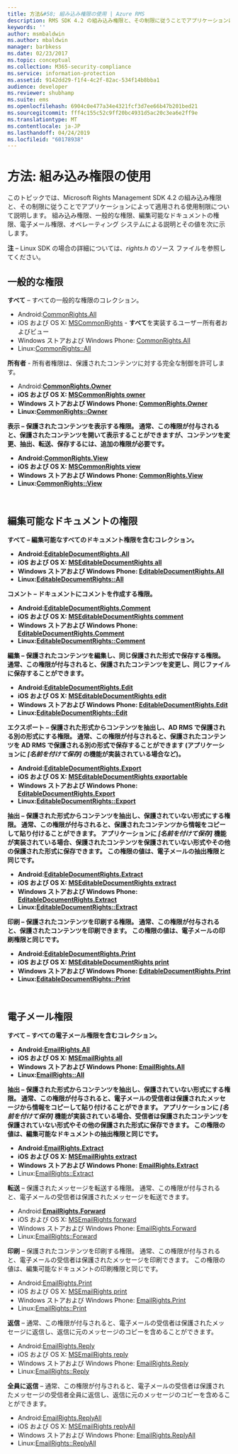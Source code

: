 ```yaml
---
title: 方法&#58; 組み込み権限の使用 | Azure RMS
description: RMS SDK 4.2 の組み込み権限と、その制限に従うことでアプリケーションによって適用される使用制限について説明します。
keywords: ''
author: msmbaldwin
ms.author: mbaldwin
manager: barbkess
ms.date: 02/23/2017
ms.topic: conceptual
ms.collection: M365-security-compliance
ms.service: information-protection
ms.assetid: 9142dd29-f1f4-4c2f-82ac-534f14b8bba1
audience: developer
ms.reviewer: shubhamp
ms.suite: ems
ms.openlocfilehash: 6904c0e477a34e4321fcf3d7ee66b47b201bed21
ms.sourcegitcommit: fff4c155c52c9ff20bc4931d5ac20c3ea6e2ff9e
ms.translationtype: MT
ms.contentlocale: ja-JP
ms.lasthandoff: 04/24/2019
ms.locfileid: "60178938"
---
```

# <a name="how-to-use-built-in-rights"></a>方法: 組み込み権限の使用

このトピックでは、Microsoft Rights Management SDK 4.2 の組み込み権限と、その制限に従うことでアプリケーションによって適用される使用制限について説明します。 組み込み権限、一般的な権限、編集可能なドキュメントの権限、電子メール権限、オペレーティング システムによる説明とその値を次に示します。

**注** – Linux SDK の場合の詳細については、*rights.h* のソース ファイルを参照してください。

## <a name="common-rights"></a>一般的な権限

**すべて** – すべての一般的な権限のコレクション。
- Android:[CommonRights.All](https://msdn.microsoft.com/library/dn758258.aspx)
- iOS および OS X: [MSCommonRights](https://msdn.microsoft.com/library/dn758314.aspx) - **すべて**を実装するユーザー所有者およびビュー
- Windows ストアおよび Windows Phone: [CommonRights.All</strong>](https://msdn.microsoft.com/library/microsoft.rightsmanagement.commonrights.all.aspx)
- Linux:[CommonRights::All](https://azuread.github.io/rms-sdk-for-cpp/classrmscore_1_1modernapi_1_1CommonRights.html)

**所有者** - 所有者権限は、保護されたコンテンツに対する完全な制御を許可します。
- Android:[<strong>CommonRights.Owner](https://msdn.microsoft.com/library/dn758258.aspx)
- iOS および OS X: [MSCommonRights owner](https://msdn.microsoft.com/library/dn758314.aspx)
- Windows ストアおよび Windows Phone: [CommonRights.Owner](https://msdn.microsoft.com/library/microsoft.rightsmanagement.commonrights.owner.aspx)
- Linux:[CommonRights::Owner](https://azuread.github.io/rms-sdk-for-cpp/classrmscore_1_1modernapi_1_1CommonRights.html)

**表示** – 保護されたコンテンツを表示する権限。 通常、この権限が付与されると、保護されたコンテンツを開いて表示することができますが、コンテンツを変更、抽出、転送、保存するには、追加の権限が必要です。

- Android:[CommonRights.View](https://msdn.microsoft.com/library/dn758258.aspx)
- iOS および OS X: [MSCommonRights view](https://msdn.microsoft.com/library/dn758314.aspx)
- Windows ストアおよび Windows Phone: [CommonRights.View](https://msdn.microsoft.com/library/microsoft.rightsmanagement.commonrights.view.aspx)
- Linux:[CommonRights::View](https://azuread.github.io/rms-sdk-for-cpp/classrmscore_1_1modernapi_1_1CommonRights.html)</li>

 

## <a name="editable-document-rights"></a>編集可能なドキュメントの権限
**すべて** – 編集可能なすべてのドキュメント権限を含むコレクション。
- Android:[EditableDocumentRights.All](https://msdn.microsoft.com/library/dn758284.aspx)
- iOS および OS X: [MSEditableDocumentRights all](https://msdn.microsoft.com/library/dn758318.aspx)
- Windows ストアおよび Windows Phone: [EditableDocumentRights.All](https://msdn.microsoft.com/library/microsoft.rightsmanagement.editabledocumentrights.all.aspx)
- Linux:[EditableDocumentRights::All](https://azuread.github.io/rms-sdk-for-cpp/classrmscore_1_1modernapi_1_1EditableDocumentRights.html)

**コメント** – ドキュメントにコメントを作成する権限。
- Android:[EditableDocumentRights.Comment](https://msdn.microsoft.com/library/dn758284.aspx)
- iOS および OS X: [MSEditableDocumentRights comment](https://msdn.microsoft.com/library/dn758318.aspx)
- Windows ストアおよび Windows Phone: [EditableDocumentRights.Comment](https://msdn.microsoft.com/library/microsoft.rightsmanagement.editabledocumentrights.comment.aspx)
- Linux:[EditableDocumentRights::Comment](https://azuread.github.io/rms-sdk-for-cpp/classrmscore_1_1modernapi_1_1EditableDocumentRights.html)

**編集** – 保護されたコンテンツを編集し、同じ保護された形式で保存する権限。 通常、この権限が付与されると、保護されたコンテンツを変更し、同じファイルに保存することができます。
- Android:[EditableDocumentRights.Edit](https://msdn.microsoft.com/library/dn758284.aspx)
- iOS および OS X: [MSEditableDocumentRights edit](https://msdn.microsoft.com/library/dn758318.aspx)
- Windows ストアおよび Windows Phone: [EditableDocumentRights.Edit](https://msdn.microsoft.com/library/microsoft.rightsmanagement.editabledocumentrights.edit.aspx)
- Linux:[EditableDocumentRights::Edit](https://azuread.github.io/rms-sdk-for-cpp/classrmscore_1_1modernapi_1_1EditableDocumentRights.html)

**エクスポート** – 保護された形式からコンテンツを抽出し、AD RMS で保護される別の形式にする権限。 通常、この権限が付与されると、保護されたコンテンツを AD RMS で保護される別の形式で保存することができます (アプリケーションに *[名前を付けて保存]* の機能が実装されている場合など)。

- Android:[EditableDocumentRights.Export](https://msdn.microsoft.com/library/dn758284.aspx)
- iOS および OS X: [MSEditableDocumentRights exportable](https://msdn.microsoft.com/library/dn758318.aspx)
- Windows ストアおよび Windows Phone: [EditableDocumentRights.Export](https://msdn.microsoft.com/library/microsoft.rightsmanagement.editabledocumentrights.export.aspx)
- Linux:[EditableDocumentRights::Export](https://azuread.github.io/rms-sdk-for-cpp/classrmscore_1_1modernapi_1_1EditableDocumentRights.html)

**抽出** – 保護された形式からコンテンツを抽出し、保護されていない形式にする権限。 通常、この権限が付与されると、保護されたコンテンツから情報をコピーして貼り付けることができます。 アプリケーションに <em>[名前を付けて保存]</em> 機能が実装されている場合、保護されたコンテンツを保護されていない形式やその他の保護された形式に保存できます。 この権限の値は、電子メールの抽出権限と同じです。

- Android:[EditableDocumentRights.Extract](https://msdn.microsoft.com/library/dn758284.aspx)
- iOS および OS X: [MSEditableDocumentRights extract](https://msdn.microsoft.com/library/dn758318.aspx)
- Windows ストアおよび Windows Phone: [EditableDocumentRights.Extract](https://msdn.microsoft.com/library/microsoft.rightsmanagement.editabledocumentrights.extract.aspx)
- Linux:[EditableDocumentRights::Extract](https://azuread.github.io/rms-sdk-for-cpp/classrmscore_1_1modernapi_1_1EditableDocumentRights.html)

**印刷** – 保護されたコンテンツを印刷する権限。 通常、この権限が付与されると、保護されたコンテンツを印刷できます。 この権限の値は、電子メールの印刷権限と同じです。

- Android:[EditableDocumentRights.Print](https://msdn.microsoft.com/library/dn758284.aspx)
- iOS および OS X: [MSEditableDocumentRights print](https://msdn.microsoft.com/library/dn758318.aspx)
- Windows ストアおよび Windows Phone: [EditableDocumentRights.Print](https://msdn.microsoft.com/library/microsoft.rightsmanagement.editabledocumentrights.print.aspx)
- Linux:[EditableDocumentRights::Print](https://azuread.github.io/rms-sdk-for-cpp/classrmscore_1_1modernapi_1_1EditableDocumentRights.html)

 

## <a name="email-rights"></a>電子メール権限

**すべて** – すべての電子メール権限を含むコレクション。
- Android:[EmailRights.All](https://msdn.microsoft.com/library/dn758285.aspx)
- iOS および OS X: [MSEmailRights all](https://msdn.microsoft.com/library/dn758319.aspx)
- Windows ストアおよび Windows Phone: [EmailRights.All](https://msdn.microsoft.com/library/microsoft.rightsmanagement.emailrights.all.aspx)
- Linux:[EmailRights::All](https://azuread.github.io/rms-sdk-for-cpp/classrmscore_1_1modernapi_1_1EmailRights.html)

**抽出** – 保護された形式からコンテンツを抽出し、保護されていない形式にする権限。 通常、この権限が付与されると、電子メールの受信者は保護されたメッセージから情報をコピーして貼り付けることができます。 アプリケーションに <em>[名前を付けて保存]</em> 機能が実装されている場合、受信者は保護されたコンテンツを保護されていない形式やその他の保護された形式に保存できます。 この権限の値は、編集可能なドキュメントの抽出権限と同じです。

- Android:[EmailRights.Extract](https://msdn.microsoft.com/library/dn758285.aspx)
- iOS および OS X: [MSEmailRights extract](https://msdn.microsoft.com/library/dn758319.aspx)
- Windows ストアおよび Windows Phone: [EmailRights.Extract</strong>](https://msdn.microsoft.com/library/microsoft.rightsmanagement.emailrights.extract.aspx)
- Linux:[EmailRights::Extract](https://azuread.github.io/rms-sdk-for-cpp/classrmscore_1_1modernapi_1_1EmailRights.html)

**転送** – 保護されたメッセージを転送する権限。 通常、この権限が付与されると、電子メールの受信者は保護されたメッセージを転送できます。
- Android:[<strong>EmailRights.Forward</strong>](https://msdn.microsoft.com/library/dn758285.aspx)
- iOS および OS X: [MSEmailRights forward](https://msdn.microsoft.com/library/dn758319.aspx)
- Windows ストアおよび Windows Phone: [EmailRights.Forward](https://msdn.microsoft.com/library/microsoft.rightsmanagement.emailrights.forward.aspx)
- Linux:[EmailRights::Forward](https://azuread.github.io/rms-sdk-for-cpp/classrmscore_1_1modernapi_1_1EmailRights.html)

**印刷** – 保護されたコンテンツを印刷する権限。 通常、この権限が付与されると、電子メールの受信者は保護されたメッセージを印刷できます。 この権限の値は、編集可能なドキュメントの印刷権限と同じです。

- Android:[EmailRights.Print](https://msdn.microsoft.com/library/dn758285.aspx)
- iOS および OS X: [MSEmailRights print](https://msdn.microsoft.com/library/dn758319.aspx)
- Windows ストアおよび Windows Phone: [EmailRights.Print](https://msdn.microsoft.com/library/microsoft.rightsmanagement.emailrights.print.aspx)
- Linux:[EmailRights::Print](https://azuread.github.io/rms-sdk-for-cpp/classrmscore_1_1modernapi_1_1EmailRights.html)

**返信** – 通常、この権限が付与されると、電子メールの受信者は保護されたメッセージに返信し、返信に元のメッセージのコピーを含めることができます。

- Android:[EmailRights.Reply](https://msdn.microsoft.com/library/dn758285.aspx)
- iOS および OS X: [MSEmailRights reply](https://msdn.microsoft.com/library/dn758319.aspx)
- Windows ストアおよび Windows Phone: [EmailRights.Reply](https://msdn.microsoft.com/library/microsoft.rightsmanagement.emailrights.reply.aspx)
- Linux:[EmailRights::Reply](https://azuread.github.io/rms-sdk-for-cpp/classrmscore_1_1modernapi_1_1EmailRights.html)

**全員に返信** – 通常、この権限が付与されると、電子メールの受信者は保護されたメッセージの受信者全員に返信し、返信に元のメッセージのコピーを含めることができます。

- Android:[EmailRights.ReplyAll</strong>](https://msdn.microsoft.com/library/dn758285.aspx)
- iOS および OS X: [MSEmailRights replyAll](https://msdn.microsoft.com/library/dn758319.aspx)
- Windows ストアおよび Windows Phone: [EmailRights.ReplyAll](https://msdn.microsoft.com/library/microsoft.rightsmanagement.emailrights.replyall.aspx)
- Linux:[EmailRights::ReplyAll](https://azuread.github.io/rms-sdk-for-cpp/classrmscore_1_1modernapi_1_1EmailRights.html)
